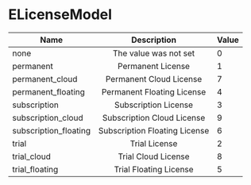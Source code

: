# ELicenseModel

| Name                   |          Description          | Value |
| ---------------------- | :---------------------------: | ----- |
| none                   |     The value was not set     | 0     |
| permanent              |       Permanent License       | 1     |
| permanent\_cloud       |    Permanent Cloud License    | 7     |
| permanent\_floating    |   Permanent Floating License  | 4     |
| subscription           |      Subscription License     | 3     |
| subscription\_cloud    |   Subscription Cloud License  | 9     |
| subscription\_floating | Subscription Floating License | 6     |
| trial                  |         Trial License         | 2     |
| trial\_cloud           |      Trial Cloud License      | 8     |
| trial\_floating        |     Trial Floating License    | 5     |
